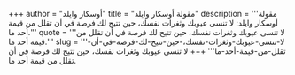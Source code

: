+++
author = "أوسكار وايلد"
title = "مقولة أوسكار وايلد"
description = '''مقولة أوسكار وايلد: لا تنسى عيوبك وثغرات نفسك، حين تتيح لك فرصة في أن تقلل من قيمة أحد ما.'''
quote = '''لا تنسى عيوبك وثغرات نفسك، حين تتيح لك فرصة في أن تقلل من قيمة أحد ما.'''
slug = '''لا-تنسى-عيوبك-وثغرات-نفسك،-حين-تتيح-لك-فرصة-في-أن-تقلل-من-قيمة-أحد-ما'''
+++
لا تنسى عيوبك وثغرات نفسك، حين تتيح لك فرصة في أن تقلل من قيمة أحد ما.
